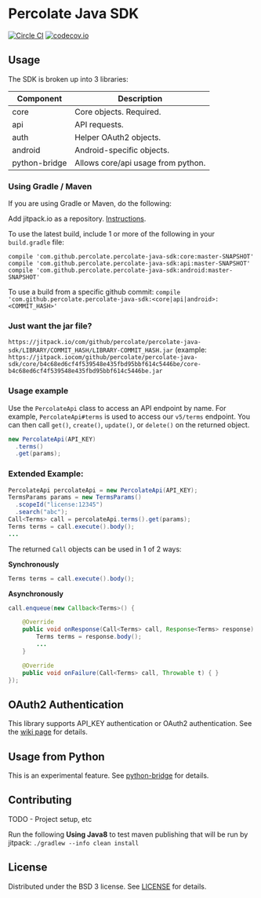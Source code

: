 # Percolate Java SDK

[![Circle CI](https://circleci.com/gh/percolate/percolate-java-sdk.svg?style=svg)](https://circleci.com/gh/percolate/percolate-java-sdk)
[![codecov.io](https://codecov.io/github/percolate/percolate-java-sdk/coverage.svg?branch=master)](https://codecov.io/github/percolate/percolate-java-sdk?branch=master)

## Usage

The SDK is broken up into 3 libraries:

| Component     | Description                        |
|---------------|------------------------------------| 
| core          | Core objects.  Required.           |
| api           | API requests.                      |
| auth          | Helper OAuth2  objects.            |
| android       | Android-specific objects.          |
| python-bridge | Allows core/api usage from python. |
   

### Using Gradle / Maven
If you are using Gradle or Maven, do the following:

Add jitpack.io as a repository.  [Instructions](https://jitpack.io/docs/#how-to).

To use the latest build, include 1 or more of the following in your `build.gradle` file: 
```
compile 'com.github.percolate.percolate-java-sdk:core:master-SNAPSHOT'
compile 'com.github.percolate.percolate-java-sdk:api:master-SNAPSHOT'
compile 'com.github.percolate.percolate-java-sdk:android:master-SNAPSHOT'
```

To use a build from a specific github commit: `compile 'com.github.percolate.percolate-java-sdk:<core|api|android>:<COMMIT_HASH>'`

### Just want the jar file?
`https://jitpack.io/com/github/percolate/percolate-java-sdk/LIBRARY/COMMIT_HASH/LIBRARY-COMMIT_HASH.jar`
(example: `https://jitpack.iocom/github/percolate/percolate-java-sdk/core/b4c68ed6cf4f539548e435fbd95bbf614c5446be/core-b4c68ed6cf4f539548e435fbd95bbf614c5446be.jar`

### Usage example

Use the `PercolateApi` class to access an API endpoint by name.   For example, `PercolateApi#terms` is used to access
our `v5/terms` endpoint.  You can then call `get()`, `create()`, `update()`, or `delete()` on the returned object.

```java
new PercolateApi(API_KEY)
  .terms()
  .get(params);
```

### Extended Example:
```java
PercolateApi percolateApi = new PercolateApi(API_KEY);
TermsParams params = new TermsParams()
  .scopeId("license:12345")
  .search("abc");
Call<Terms> call = percolateApi.terms().get(params);
Terms terms = call.execute().body();  
...  
```

The returned `Call` objects can be used in 1 of 2 ways:

**Synchronously**
```java
Terms terms = call.execute().body();
```

**Asynchronously**
```java
call.enqueue(new Callback<Terms>() {

    @Override
    public void onResponse(Call<Terms> call, Response<Terms> response) {
        Terms terms = response.body();
        ...
    }

    @Override
    public void onFailure(Call<Terms> call, Throwable t) { }    
});
```

## OAuth2 Authentication
This library supports API_KEY authentication or OAuth2 authentication.
See the [wiki page](wiki/OAuth2-vs-API_KEY-Authentication) for details.

## Usage from Python
This is an experimental feature.
See [python-bridge](python-bridge) for details.

## Contributing
TODO - Project setup, etc

Run the following **Using Java8** to test maven publishing that will be run by jitpack: `./gradlew --info clean install`

## License
Distributed under the BSD 3 license. See [LICENSE](LICENSE.txt) for details.
